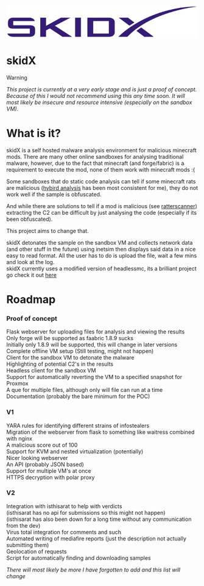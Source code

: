 ![](images/purple_text_logo_NB.png)
# skidX
> [!WARNING]
> *This project is currently at a very early stage and is just a proof of concept. Because of this I would not recommend using this any time soon. It will most likely be insecure and resource intensive (especially on the sandbox VM).* <br/>
# What is it? 
skidX is a self hosted malware analysis environment for malicious minecraft mods. There are many other online sandboxes for analysing traditional malware, however, due to the fact that minecraft (and forge/fabric) is a requirement to execute the mod, none of them work with minecraft mods :( <br/>

Some sandboxes that do static code analysis can tell if some minecraft rats are malicious ([hybird analysis](https://www.hybrid-analysis.com/) has been most consistent for me), they do not work well if the sample is obfuscated.

And while there are solutions to tell if a mod is malicious (see [ratterscanner](https://ratterscanner.com)) extracting the C2 can be difficult by just analysing the code (especially if its been obfuscated). <br/>

This project aims to change that. <br/>

skidX detonates the sample on the sandbox VM and collects network data (and other stuff in the future) using inetsim then displays said data in a nice easy to read format. All the user has to do is upload the file, wait a few mins and look at the log. <br/>
skidX currently uses a modified version of headlessmc, its a brilliant project go check it out [here](https://github.com/3arthqu4ke/headlessmc) <br/>

# Roadmap 
### Proof of concept 
Flask webserver for uploading files for analysis and viewing the results <br/>
Only forge will be supported as faabric 1.8.9 sucks<br/>
Initially only 1.8.9 will be supported, this will change in later versions
Complete offline VM setup (Still testing, might not happen)<br/>
Client for the sandbox VM to detonate the malware <br/>
Highlighting of potential C2's in the results <br/>
Headless client for the sandbox VM <br/>
Support for automatically reverting the VM to a specified snapshot for Proxmox <br/>
A que for multiple files, although only will file can run at a time <br/>
Documentation (probably the bare minimum for the POC) <br/>
### V1 
YARA rules for identifying different strains of infostealers <br/>
Migration of the webserver from flask to something like waitress combined with nginx <br/>
A malicious score out of 100 <br/>
Support for KVM and nested virtualization (potentially) <br/>
Nicer looking webserver <br/>
An API (probably JSON based) <br/>
Support for multiple VM's at once<br/>
HTTPS decryption with polar proxy <br/>
### V2 
Integration with isthisarat to help with verdicts <br/>
(isthisarat has no api for submissions so this might not happen) <br/>
(isthisarat has also been down for a long time without any communication from the dev) <br/>
Virus total integration for comments and such <br/>
Automated writing of mediafire reports (just the description not actually submitting them) <br/>
Geolocation of requests <br/>
Script for automatically finding and downloading samples <br/>

*There will most likely be more I have forgotten to add and this list will change*
